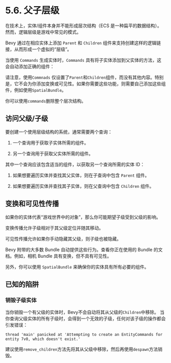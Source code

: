# 5.6. 父子层级

在技术上，实体/组件本身并不能形成层次结构（ECS 是一种扁平的数据结构）。然而，逻辑层级是游戏中常见的模式。

Bevy 通过在相应实体上添加 `Parent` 和 `Children` 组件来支持创建这样的逻辑链接，从而形成一个虚拟的“层级”。

当使用 `Commands` 生成实体时，`Commands` 具有将子实体添加到父实体的方法，这会自动添加正确的组件：

请注意，使用`Commnads` 仅设置了`Parent`和`Children`组件，而没有其他内容。特别是，它不会为你添加变换或可见性。如果你需要这些功能，则需要自己添加这些组件，例如使用`SpatialBundle`。

你可以使用`commands`删除整个层次结构。

## 访问父级/子级

要创建一个使用层级结构的系统，通常需要两个查询：

1. 一个查询用于获取子实体所需的组件。

2. 另一个查询用于获取父实体所需的组件。

其中一个查询应该包含适当的组件，以获取另一个查询所需的实体 ID：

1. 如果想要遍历实体并查找其父实体，则在子查询中包含 `Parent` 组件。

2. 如果想要遍历实体并查找其子实体，则在父查询中包含 `Children` 组件。

## 变换和可见性传播

如果你的实体代表“游戏世界中的对象”，那么你可能期望子级受到父级的影响。

变换传播允许子级相对于其父级定位并随其移动。

可见性传播允许如果你手动隐藏其父级，则子级也被隐藏。

Bevy 附带的大多数 Bundle 自动提供这些行为。查看你正在使用的 Bundle 的文档。例如，相机 Bundle 具有变换，但不具有可见性。

另外，你可以使用 `SpatialBundle` 来确保你的实体具有所有必要的组件。

## 已知的陷阱

### 销毁子级实体

当你销毁一个有父级的实体时，Bevy不会自动将其从父级的`Children`中移除。 当你查询父级实体的所有子级时，会得到一个无效的子级，任何对该子级的操作都会引发错误：

`thread 'main' panicked at 'Attempting to create an EntityCommands for entity 7v0, which doesn't exist.'
`

建议使用`remove_children`方法先将其从父级中移除，然后再使用`despawn`方法销毁。